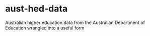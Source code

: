 # aust-hed-data
Australian higher education data from the Australian Department of Education wrangled into a useful form
